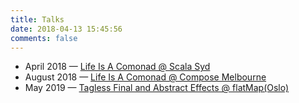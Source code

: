 ```yaml
---
title: Talks
date: 2018-04-13 15:45:56
comments: false
---
```


- April 2018 &mdash; [Life Is A Comonad @ Scala Syd](./life-is-a-comonad-talk.html)
- August 2018 &mdash; [Life Is A Comonad @ Compose Melbourne](./life-is-a-comonad-talk.html)
- May 2019 &mdash; [Tagless Final and Abstract Effects @ flatMap(Oslo)](./tagless-final-and-abstract-effects.html)